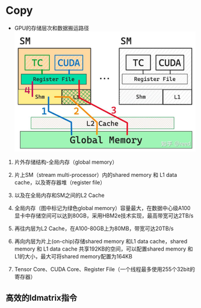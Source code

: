 
# Copy

* GPU的存储层次和数据搬运路径
![Alt text](../../img/cutlass-cute-nccl-cuda/cute/image-copy-1.png)
1. 片外存储结构-全局内存（global memory）
2. 片上SM（stream multi-processor）内的shared memory 和 L1 data cache，以及寄存器堆（register file）
3. 以及在全局内存和SM之间的L2 Cache


1. 全局内存（图中标记为绿色global memory）容量最大，在数据中心级A100显卡中存储空间可以达到80GB，采用HBM2e技术实现，最高带宽可达2TB/s
2. 再往内层为L2 Cache，在A100-80GB上为80MB，带宽可达20TB/s
3. 再向内层为片上(on-chip)存储shared memory 和L1 data cache，shared memory 和 L1 data cache 共享192KB的空间，可以配置shared memory 和L1的大小，最大可将shared memory配置为164KB
4. Tensor Core、CUDA Core、Register File（一个线程最多使用255个32bit的寄存器）

## 高效的ldmatrix指令





